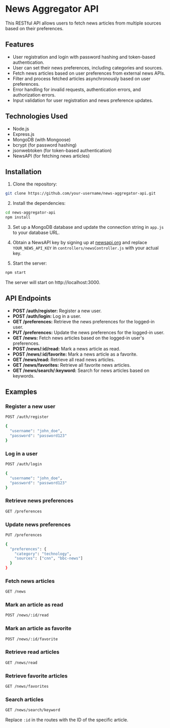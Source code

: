 # News Aggregator API

This RESTful API allows users to fetch news articles from multiple sources based on their preferences.

## Features

- User registration and login with password hashing and token-based authentication.
- User can set their news preferences, including categories and sources.
- Fetch news articles based on user preferences from external news APIs.
- Filter and process fetched articles asynchronously based on user preferences.
- Error handling for invalid requests, authentication errors, and authorization errors.
- Input validation for user registration and news preference updates.

## Technologies Used

- Node.js
- Express.js
- MongoDB (with Mongoose)
- bcrypt (for password hashing)
- jsonwebtoken (for token-based authentication)
- NewsAPI (for fetching news articles)

## Installation

1. Clone the repository:

```bash
git clone https://github.com/your-username/news-aggregator-api.git
```

2. Install the dependencies:

```bash
cd news-aggregator-api
npm install
```

3. Set up a MongoDB database and update the connection string in `app.js` to your database URL.

4. Obtain a NewsAPI key by signing up at [newsapi.org](https://newsapi.org/) and replace `YOUR_NEWS_API_KEY` in `controllers/newsController.js` with your actual key.

5. Start the server:

```bash
npm start
```

The server will start on http://localhost:3000.

## API Endpoints

- **POST /auth/register:** Register a new user.
- **POST /auth/login:** Log in a user.
- **GET /preferences:** Retrieve the news preferences for the logged-in user.
- **PUT /preferences:** Update the news preferences for the logged-in user.
- **GET /news:** Fetch news articles based on the logged-in user's preferences.
- **POST /news/:id/read:** Mark a news article as read.
- **POST /news/:id/favorite:** Mark a news article as a favorite.
- **GET /news/read:** Retrieve all read news articles.
- **GET /news/favorites:** Retrieve all favorite news articles.
- **GET /news/search/:keyword:** Search for news articles based on keywords.

## Examples

### Register a new user

```bash
POST /auth/register

{
  "username": "john_doe",
  "password": "password123"
}
```

### Log in a user

```bash
POST /auth/login

{
  "username": "john_doe",
  "password": "password123"
}
```

### Retrieve news preferences

```bash
GET /preferences
```

### Update news preferences

```bash
PUT /preferences

{
  "preferences": {
    "category": "technology",
    "sources": ["cnn", "bbc-news"]
  }
}
```

### Fetch news articles

```bash
GET /news
```

### Mark an article as read

```bash
POST /news/:id/read
```

### Mark an article as favorite

```bash
POST /news/:id/favorite
```

### Retrieve read articles

```bash
GET /news/read
```

### Retrieve favorite articles

```bash
GET /news/favorites
```

### Search articles

```bash
GET /news/search/keyword
```

Replace `:id` in the routes with the ID of the specific article.

